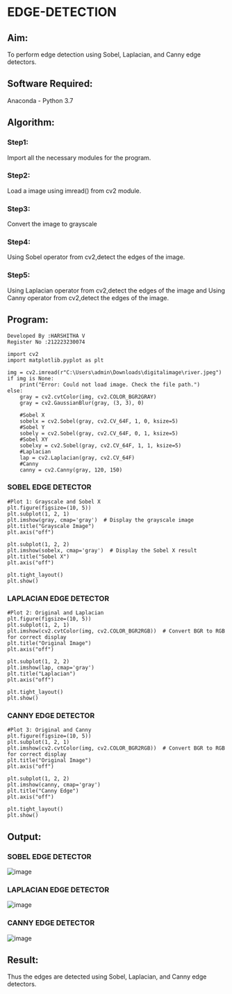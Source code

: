 # EDGE-DETECTION
## Aim:
To perform edge detection using Sobel, Laplacian, and Canny edge detectors.

## Software Required:
Anaconda - Python 3.7

## Algorithm:
### Step1:
Import all the necessary modules for the program.

### Step2:
Load a image using imread() from cv2 module.

### Step3:
Convert the image to grayscale

### Step4:
Using Sobel operator from cv2,detect the edges of the image.

### Step5:

Using Laplacian operator from cv2,detect the edges of the image and Using Canny operator from cv2,detect the edges of the image.

## Program:
```
Developed By :HARSHITHA V
Register No :212223230074
```
```
import cv2
import matplotlib.pyplot as plt

img = cv2.imread(r"C:\Users\admin\Downloads\digitalimage\river.jpeg")
if img is None:
    print("Error: Could not load image. Check the file path.")
else:
    gray = cv2.cvtColor(img, cv2.COLOR_BGR2GRAY)
    gray = cv2.GaussianBlur(gray, (3, 3), 0)

    #Sobel X
    sobelx = cv2.Sobel(gray, cv2.CV_64F, 1, 0, ksize=5)
    #Sobel Y
    sobely = cv2.Sobel(gray, cv2.CV_64F, 0, 1, ksize=5)
    #Sobel XY
    sobelxy = cv2.Sobel(gray, cv2.CV_64F, 1, 1, ksize=5)
    #Laplacian
    lap = cv2.Laplacian(gray, cv2.CV_64F)
    #Canny
    canny = cv2.Canny(gray, 120, 150)

```
### SOBEL EDGE DETECTOR
```
#Plot 1: Grayscale and Sobel X
plt.figure(figsize=(10, 5))
plt.subplot(1, 2, 1)
plt.imshow(gray, cmap='gray')  # Display the grayscale image
plt.title("Grayscale Image")
plt.axis("off")

plt.subplot(1, 2, 2)
plt.imshow(sobelx, cmap='gray')  # Display the Sobel X result
plt.title("Sobel X")
plt.axis("off")

plt.tight_layout()
plt.show()
```

### LAPLACIAN EDGE DETECTOR
```
#Plot 2: Original and Laplacian
plt.figure(figsize=(10, 5))
plt.subplot(1, 2, 1)
plt.imshow(cv2.cvtColor(img, cv2.COLOR_BGR2RGB))  # Convert BGR to RGB for correct display
plt.title("Original Image")
plt.axis("off")

plt.subplot(1, 2, 2)
plt.imshow(lap, cmap='gray')
plt.title("Laplacian")
plt.axis("off")

plt.tight_layout()
plt.show()

```

### CANNY EDGE DETECTOR
```
#Plot 3: Original and Canny
plt.figure(figsize=(10, 5))
plt.subplot(1, 2, 1)
plt.imshow(cv2.cvtColor(img, cv2.COLOR_BGR2RGB))  # Convert BGR to RGB for correct display
plt.title("Original Image")
plt.axis("off")

plt.subplot(1, 2, 2)
plt.imshow(canny, cmap='gray')
plt.title("Canny Edge")
plt.axis("off")

plt.tight_layout()
plt.show()

```
## Output:
### SOBEL EDGE DETECTOR

![image](https://github.com/user-attachments/assets/dfb36a79-d2bc-44db-957b-0106eec881b1)

### LAPLACIAN EDGE DETECTOR

![image](https://github.com/user-attachments/assets/f4d35edc-638a-49dd-b58f-6f7aee0cfeb5)

### CANNY EDGE DETECTOR

![image](https://github.com/user-attachments/assets/e2fe9240-48b5-4d1f-9ba7-a094005a32b1)

## Result:
Thus the edges are detected using Sobel, Laplacian, and Canny edge detectors.
